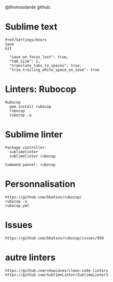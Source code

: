   @thomasdarde
  github:

  # Sublime text
    Pref/Settings/Users
    Save
    Git

      "save_on_focus_lost": true,
      "tab_size": 2,
      "translate_tabs_to_spaces": true,
      "trim_trailing_white_space_on_save": true


  # Linters: Rubocop
    Rubocop
      gem install rubocop
      rubocop
      rubocop -a

  # Sublime linter
    Package controller:
      sublimelinter
      sublimelinter rubocop

    Command pannel: rubocop


  # Personnalisation
    https://github.com/bbatsov/rubocop/
    rubocop -a
    rubocop.yml


  # Issues
    https://github.com/bbatsov/rubocop/issues/950


  # autre linters
    https://github.com/showcases/clean-code-linters
    https://github.com/SublimeLinter/SublimeLinter3
